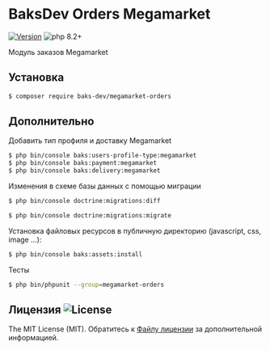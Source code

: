 # BaksDev Orders Megamarket

[![Version](https://img.shields.io/badge/version-7.0.1-blue)](https://github.com/baks-dev/megamarket-orders/releases)
![php 8.2+](https://img.shields.io/badge/php-min%208.1-red.svg)

Модуль заказов Megamarket

## Установка

``` bash
$ composer require baks-dev/megamarket-orders
```

## Дополнительно

Добавить тип профиля и доставку Megamarket

``` bash
$ php bin/console baks:users-profile-type:megamarket
$ php bin/console baks:payment:megamarket
$ php bin/console baks:delivery:megamarket
```

Изменения в схеме базы данных с помощью миграции

``` bash
$ php bin/console doctrine:migrations:diff

$ php bin/console doctrine:migrations:migrate
```

Установка файловых ресурсов в публичную директорию (javascript, css, image ...):

``` bash
$ php bin/console baks:assets:install
```

Тесты

``` bash
$ php bin/phpunit --group=megamarket-orders
```

## Лицензия ![License](https://img.shields.io/badge/MIT-green)

The MIT License (MIT). Обратитесь к [Файлу лицензии](LICENSE.md) за дополнительной информацией.
